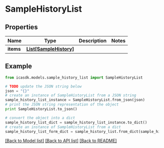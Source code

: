 # SampleHistoryList


## Properties
Name | Type | Description | Notes
------------ | ------------- | ------------- | -------------
**items** | [**List[SampleHistory]**](SampleHistory.md) |  | 

## Example

```python
from icasdk.models.sample_history_list import SampleHistoryList

# TODO update the JSON string below
json = "{}"
# create an instance of SampleHistoryList from a JSON string
sample_history_list_instance = SampleHistoryList.from_json(json)
# print the JSON string representation of the object
print SampleHistoryList.to_json()

# convert the object into a dict
sample_history_list_dict = sample_history_list_instance.to_dict()
# create an instance of SampleHistoryList from a dict
sample_history_list_form_dict = sample_history_list.from_dict(sample_history_list_dict)
```
[[Back to Model list]](../README.md#documentation-for-models) [[Back to API list]](../README.md#documentation-for-api-endpoints) [[Back to README]](../README.md)


